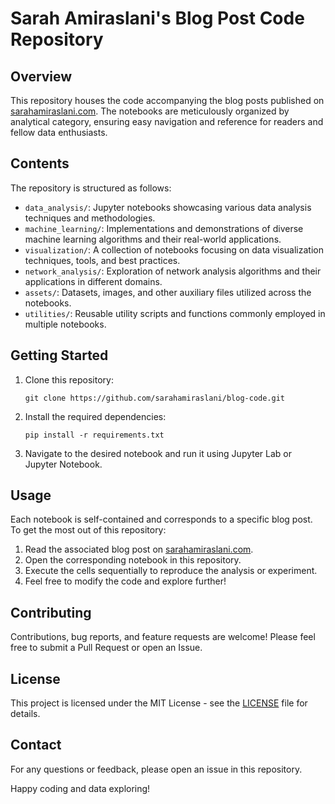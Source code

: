 # Sarah Amiraslani's Blog Post Code Repository

## Overview

This repository houses the code accompanying the blog posts published on [sarahamiraslani.com](https://sarahamiraslani.github.io/). The notebooks are meticulously organized by analytical category, ensuring easy navigation and reference for readers and fellow data enthusiasts.

## Contents

The repository is structured as follows:

- `data_analysis/`: Jupyter notebooks showcasing various data analysis techniques and methodologies.
- `machine_learning/`: Implementations and demonstrations of diverse machine learning algorithms and their real-world applications.
- `visualization/`: A collection of notebooks focusing on data visualization techniques, tools, and best practices.
- `network_analysis/`: Exploration of network analysis algorithms and their applications in different domains.
- `assets/`: Datasets, images, and other auxiliary files utilized across the notebooks.
- `utilities/`: Reusable utility scripts and functions commonly employed in multiple notebooks.

## Getting Started

1. Clone this repository:
   ```
   git clone https://github.com/sarahamiraslani/blog-code.git
   ```

2. Install the required dependencies:
   ```
   pip install -r requirements.txt
   ```

3. Navigate to the desired notebook and run it using Jupyter Lab or Jupyter Notebook.

## Usage

Each notebook is self-contained and corresponds to a specific blog post. To get the most out of this repository:

1. Read the associated blog post on [sarahamiraslani.com](https://sarahamiraslani.github.io/).
2. Open the corresponding notebook in this repository.
3. Execute the cells sequentially to reproduce the analysis or experiment.
4. Feel free to modify the code and explore further!

## Contributing

Contributions, bug reports, and feature requests are welcome! Please feel free to submit a Pull Request or open an Issue.

## License

This project is licensed under the MIT License - see the [LICENSE](LICENSE) file for details.

## Contact

For any questions or feedback, please open an issue in this repository.

Happy coding and data exploring!
